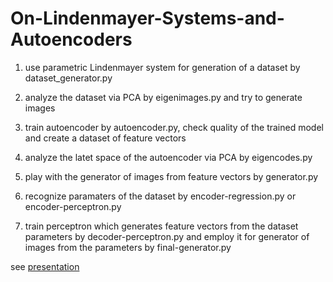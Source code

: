 # On-Lindenmayer-Systems-and-Autoencoders

1. use parametric Lindenmayer system for generation of a dataset by dataset_generator.py

2. analyze the dataset via PCA by eigenimages.py and try to generate images

3. train autoencoder by autoencoder.py, check quality of the trained model and create a dataset of feature vectors

4. analyze the latet space of the autoencoder via PCA by eigencodes.py

5. play with the generator of images from feature vectors by generator.py

6. recognize paramaters of the dataset by encoder-regression.py or encoder-perceptron.py

7. train perceptron which generates feature vectors from the dataset parameters by decoder-perceptron.py and employ it for generator of images from the parameters by final-generator.py

see <a href="http://www.agentspace.org/andy/lucny-itat2020-presentation.pdf">presentation</a>
